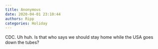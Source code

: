 ```yaml
---
title: Anonymous
date: 2020-04-01 23:10:44
authors: Ripp
categories: Holiday
---
```


 CDC.  Uh huh.  Is that who says we should stay home while the USA goes down the tubes?